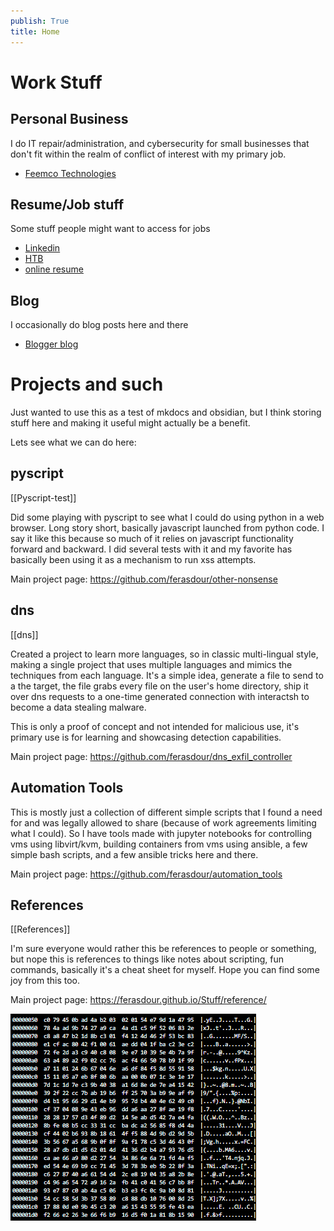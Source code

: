 ```yaml
---
publish: True
title: Home
---
```


# Work Stuff
## Personal Business
I do IT repair/administration, and cybersecurity for small businesses that don't fit within the realm of conflict of interest with my primary job.

- [Feemco Technologies](https://www.feemcotech.solutions/)
## Resume/Job stuff
Some stuff people might want to access for jobs

- [Linkedin](https://www.linkedin.com/in/j3ffre-f33mster/)
- [HTB](https://app.hackthebox.com/profile/126513)
- [online resume](https://rxresu.me/ferasdour/feemster-resume)
## Blog
I occasionally do blog posts here and there

- [Blogger blog](https://blog.feemcotech.solutions/)

# Projects and such

Just wanted to use this as a test of mkdocs and obsidian, but I think storing stuff here and making it useful might actually be a benefit.

Lets see what we can do here:
## pyscript 
[[Pyscript-test]]

Did some playing with pyscript to see what I could do using python in a web browser. Long story short, basically javascript launched from python code. I say it like this because so much of it relies on javascript functionality forward and backward. I did several tests with it and my favorite has basically been using it as a mechanism to run xss attempts.

Main project page: https://github.com/ferasdour/other-nonsense

## dns 
[[dns]]

Created a project to learn more languages, so in classic multi-lingual style, making a single project that uses multiple languages and mimics the techniques from each language. It's a simple idea, generate a file to send to a the target, the file grabs every file on the user's home directory, ship it over dns requests to a one-time generated connection with interactsh to become a data stealing malware. 

This is only a proof of concept and not intended for malicious use, it's primary use is for learning and showcasing detection capabilities.

Main project page: https://github.com/ferasdour/dns_exfil_controller

## Automation Tools

This is mostly just a collection of different simple scripts that I found a need for and was legally allowed to share (because of work agreements limiting what I could). So I have tools made with jupyter notebooks for controlling vms using libvirt/kvm, building containers from vms using ansible, a few simple bash scripts, and a few ansible tricks here and there.

Main project page: https://github.com/ferasdour/automation_tools

## References
[[References]]

I'm sure everyone would rather this be references to people or something, but nope this is references to things like notes about scripting, fun commands, basically it's a cheat sheet for myself. Hope you can find some joy from this too.

Main project page:  https://ferasdour.github.io/Stuff/reference/



<img src="Stuff/Pasted image 20250528195216.png" />
